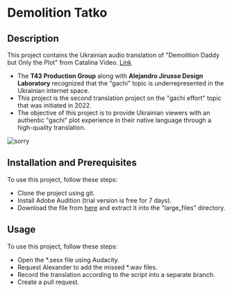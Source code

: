 # Demolition Tatko

## Description

This project contains the Ukrainian audio translation of "Demolition Daddy but Only the Plot" from Catalina Video. [Link](https://www.youtube.com/watch?v=NAbT3kJifW0&list=PL4OLLREt-xJX3w5RmXdmVwbZ8EJCefUXq)

- The **T43 Production Group** along with **Alejandro Jirusso Design Laboratory** recognized that the "gachi" topic is underrepresented in the Ukrainian internet space.
- This project is the second translation project on the "gachi effort" topic that was initiated in 2022.
- The objective of this project is to provide Ukrainian viewers with an authentic "gachi" plot experience in their native language through a high-quality translation.

![sorry](https://firebasestorage.googleapis.com/v0/b/zrada1-3c61f.appspot.com/o/gachimuchi-oh-i-am-sorry-2327895783.gif?alt=media&token=864999e1-0e08-45dd-af9d-1ea81e394fce)

## Installation and Prerequisites

To use this project, follow these steps:

- Clone the project using git.
- Install Adobe Audition (trial version is free for 7 days).
- Download the file from [here](https://drive.google.com/file/d/14FoWIdb3j-HeVBh9rZ5l7sUN2hpL3cFd/view?usp=share_link) and extract it into the "large_files" directory.

## Usage

To use this project, follow these steps:

- Open the *.sesx file using Audacity.
- Request Alexander to add the missed *.wav files.
- Record the translation according to the script into a separate branch.
- Create a pull request.
